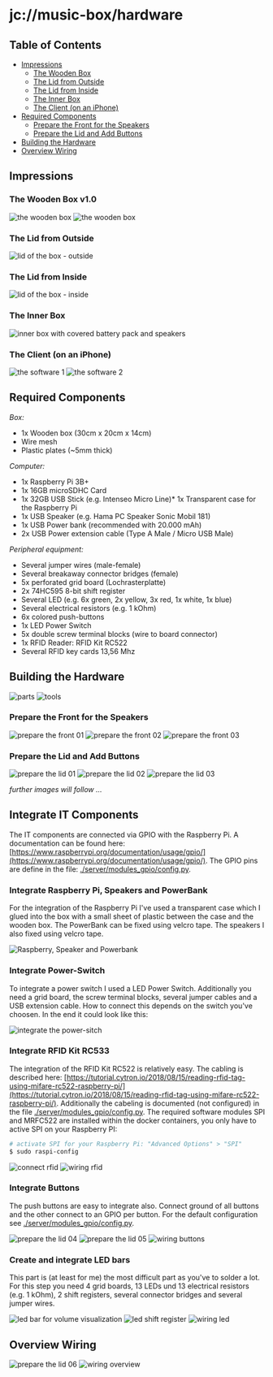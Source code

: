 # jc://music-box/hardware

## Table of Contents

- [Impressions](#impressions)
  - [The Wooden Box](#the-wooden-box)
  - [The Lid from Outside](#the-lid-from-outside)
  - [The Lid from Inside](#the-lid-from-inside)
  - [The Inner Box](#the-inner-box)
  - [The Client (on an iPhone)](#the-client-on-an-iphone)
- [Required Components](#required-components)
  - [Prepare the Front for the Speakers](#prepare-the-front-for-the-speakers)
  - [Prepare the Lid and Add Buttons](#prepare-the-lid-and-add-buttons)
- [Building the Hardware](#building-the-hardware)
- [Overview Wiring](#overview-wiring)

## Impressions

### The Wooden Box v1.0
![the wooden box](images/mbox.jpg)
![the wooden box](images/mbox_screen.JPG)

### The Lid from Outside
![lid of the box - outside](images/mbox_detail_0.jpg)

### The Lid from Inside
![lid of the box - inside](images/mbox_detail_1.jpg)

### The Inner Box
![inner box with covered battery pack and speakers](images/mbox_detail_2.jpg)

### The Client (on an iPhone)
![the software 1](images/mbox_client_01.jpg)
![the software 2](images/mbox_client_02.jpg)

## Required Components

*Box:*
* 1x Wooden box (30cm x 20cm x 14cm)
* Wire mesh
* Plastic plates (~5mm thick)

*Computer:*
* 1x Raspberry Pi 3B+
* 1x 16GB microSDHC Card
* 1x 32GB USB Stick (e.g. Intenseo Micro Line)* 1x Transparent case for the Raspberry Pi
* 1x USB Speaker (e.g. Hama PC Speaker Sonic Mobil 181)
* 1x USB Power bank (recommended with 20.000 mAh)
* 2x USB Power extension cable (Type A Male / Micro USB Male)

*Peripheral equipment:*
* Several jumper wires (male-female)
* Several breakaway connector bridges (female)
* 5x perforated grid board (Lochrasterplatte)
* 2x 74HC595 8-bit shift register
* Several LED (e.g. 6x green, 2x yellow, 3x red, 1x white, 1x blue)
* Several electrical resistors (e.g. 1 kOhm)
* 6x colored push-buttons
* 1x LED Power Switch
* 5x double screw terminal blocks (wire to board connector)
* 1x RFID Reader: RFID Kit RC522
* Several RFID key cards 13,56 Mhz

## Building the Hardware

![parts](images/mbox_parts.JPG)
![tools](images/mbox_tools.JPG)

### Prepare the Front for the Speakers

![prepare the front 01](images/mbox_front01.JPG)
![prepare the front 02](images/mbox_front02.JPG)
![prepare the front 03](images/mbox_front03.JPG)

### Prepare the Lid and Add Buttons

![prepare the lid 01](images/mbox_lid01.JPG)
![prepare the lid 02](images/mbox_lid02.JPG)
![prepare the lid 03](images/mbox_lid03.JPG)

*further images will follow ...*

## Integrate IT Components

The IT components are connected via GPIO with the Raspberry Pi. A documentation can be found here: [https://www.raspberrypi.org/documentation/usage/gpio/](https://www.raspberrypi.org/documentation/usage/gpio/).
The GPIO pins are define in the file: [./server/modules_gpio/config.py](../server/modules_gpio/config.py).

### Integrate Raspberry Pi, Speakers and PowerBank

For the integration of the Raspberry Pi I've used a transparent case which I glued into the box with a small sheet of plastic between the case and the wooden box. The PowerBank can be fixed using velcro tape. The speakers I also fixed using velcro tape.

![Raspberry, Speaker and Powerbank](images/mbox_inside01.JPG)

### Integrate Power-Switch

To integrate a power switch I used a LED Power Switch. Additionally you need a grid board, the screw terminal blocks, several jumper cables and a USB extension cable. How to connect this depends on the switch you've choosen. In the end it could look like this:

![integrate the power-sitch](images/mbox_power-switch.JPG)

### Integrate RFID Kit RC533

The integration of the RFID Kit RC522 is relatively easy. The cabling is described here: [https://tutorial.cytron.io/2018/08/15/reading-rfid-tag-using-mifare-rc522-raspberry-pi/](https://tutorial.cytron.io/2018/08/15/reading-rfid-tag-using-mifare-rc522-raspberry-pi/).
Additionally the cabeling is documented (not configured) in the file [./server/modules_gpio/config.py](../server/modules_gpio/config.py).
The required software modules SPI and MRFC522 are installed within the docker containers, you only have to active SPI on your Raspberry PI:

```bash
# activate SPI for your Raspberry Pi: "Advanced Options" > "SPI"
$ sudo raspi-config
```

![connect rfid](images/mbox_rfid.JPG)
![wiring rfid](images/mbox-wiring-02.png)

### Integrate Buttons

The push buttons are easy to integrate also. Connect ground of all buttons and the other connect to an GPIO per button. For the default configuration see [./server/modules_gpio/config.py](../server/modules_gpio/config.py).

![prepare the lid 04](images/mbox_lid04.JPG)
![prepare the lid 05](images/mbox_lid05.JPG)
![wiring buttons](images/mbox-wiring-04.png)

### Create and integrate LED bars

This part is (at least for me) the most difficult part as you've to solder a lot. For this step you need 4 grid boards, 13 LEDs und 13 electrical resistors (e.g. 1 kOhm), 2 shift registers, several connector bridges and several jumper wires.

![led bar for volume visualization](images/mbox_led-bar.JPG)
![led shift register](images/mbox_register.JPG)
![wiring led](images/mbox-wiring-03.png)

## Overview Wiring

![prepare the lid 06](images/mbox_lid06.JPG)
![wiring overview](images/mbox-wiring-01.png)
